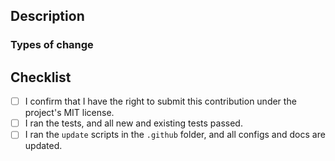 <!--- Provide a general summary of your changes in the title. -->

## Description

<!--- Use this section to describe your changes. If your changes required
testing, include information about the testing environment and the tests you
ran. If your test fixes a bug reported in an issue, don't forget to include the
issue number. If your PR is still a work in progress, that's totally fine – just
include a note to let us know. -->

### Types of change

<!-- What type of change does your PR cover? Is it a bug fix, an enhancement
or new feature, or a change to the documentation? -->

## Checklist

<!--- Before you submit the PR, go over this checklist and make sure you can
tick off all the boxes. [] -> [x] -->

- [ ] I confirm that I have the right to submit this contribution under the project's MIT license.
- [ ] I ran the tests, and all new and existing tests passed.
- [ ] I ran the `update` scripts in the `.github` folder, and all configs and docs are updated.
